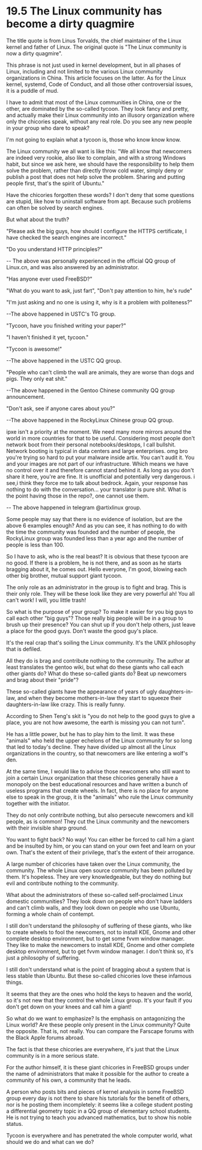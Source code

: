# 19.5 The Linux community has become a dirty quagmire

The title quote is from Linus Torvalds, the chief maintainer of the Linux kernel and father of Linux. The original quote is "The Linux community is now a dirty quagmire".

This phrase is not just used in kernel development, but in all phases of Linux, including and not limited to the various Linux community organizations in China. This article focuses on the latter. As for the Linux kernel, systemd, Code of Conduct, and all those other controversial issues, it is a puddle of mud.

I have to admit that most of the Linux communities in China, one or the other, are dominated by the so-called tycoon. They look fancy and pretty, and actually make their Linux community into an illusory organization where only the chicories speak, without any real role. Do you see any new people in your group who dare to speak?

I'm not going to explain what a tycoon is, those who know know know.

The Linux community we all want is like this: "We all know that newcomers are indeed very rookie, also like to complain, and with a strong Windows habit, but since we ask here, we should have the responsibility to help them solve the problem, rather than directly throw cold water, simply deny or publish a post that does not help solve the problem. Sharing and putting people first, that's the spirit of Ubuntu."

Have the chicories forgotten these words? I don't deny that some questions are stupid, like how to uninstall software from apt. Because such problems can often be solved by search engines.

But what about the truth?

"Please ask the big guys, how should I configure the HTTPS certificate, I have checked the search engines are incorrect."

"Do you understand HTTP principles?"

-- The above was personally experienced in the official QQ group of Linux.cn, and was also answered by an administrator.

"Has anyone ever used FreeBSD?"

"What do you want to ask, just fart", "Don't pay attention to him, he's rude"

"I'm just asking and no one is using it, why is it a problem with politeness?"

--The above happened in USTC's TG group.

"Tycoon, have you finished writing your paper?"

"I haven't finished it yet, tycoon."

"Tycoon is awesome!"

--The above happened in the USTC QQ group.

"People who can't climb the wall are animals, they are worse than dogs and pigs. They only eat shit."

--The above happened in the Gentoo Chinese community QQ group announcement.

"Don't ask, see if anyone cares about you?"

--The above happened in the RockyLinux Chinese group QQ group.

ipxe isn't a priority at the moment.
We need many more mirrors around the world in more countries for that to be useful.
Considering most people don't network boot from their personal notebooks/desktops, I call bullshit.
Network booting is typical in data centers and large enterprises.
omg bro you're trying so hard to put your malware inside artix.
You can't audit it. 
You and your images are not part of our infrastructure.
Which means we have no control over it and therefore cannot stand behind it.
As long as you don't share it here, you're are fine. 
It is unofficial and potentially very dangerous.
i see,i think they force me to talk about bedrock.
Again, your response has nothing to do with the conversation... 
your translator is pure shit.
What is the point having those in the repo?, one cannot use them.

-- The above happened in telegram @artixlinux group.


Some people may say that there is no evidence of isolation, but are the above 6 examples enough? And as you can see, it has nothing to do with the time the community was founded and the number of people, the RockyLinux group was founded less than a year ago and the number of people is less than 100.

So I have to ask, who is the real beast? It is obvious that these tycoon are no good. If there is a problem, he is not there, and as soon as he starts bragging about it, he comes out. Hello everyone, I'm good, blowing each other big brother, mutual support giant tycoon.

The only role as an administrator in the group is to fight and brag. This is their only role. They will be these look like they are very powerful ah! You all can't work! I will, you little trash!

So what is the purpose of your group? To make it easier for you big guys to call each other "big guys"? Those really big people will be in a group to brush up their presence? You can shut up if you don't help others, just leave a place for the good guys. Don't waste the good guy's place.

It's the real crap that's soiling the Linux community. It's the UNIX philosophy that is defiled.

All they do is brag and contribute nothing to the community. The author at least translates the gentoo wiki, but what do these giants who call each other giants do? What do these so-called giants do? Beat up newcomers and brag about their "pride"?

These so-called giants have the appearance of years of ugly daughters-in-law, and when they become mothers-in-law they start to squeeze their daughters-in-law like crazy. This is really funny.

According to Shen Teng's skit is "you do not help to the good guys to give a place, you are not how awesome, the earth is missing you can not turn".

He has a little power, but he has to play him to the limit. It was these "animals" who held the upper echelons of the Linux community for so long that led to today's decline. They have divided up almost all the Linux organizations in the country, so that newcomers are like entering a wolf's den.

At the same time, I would like to advise those newcomers who still want to join a certain Linux organization that these chicories generally have a monopoly on the best educational resources and have written a bunch of useless programs that create wheels. In fact, there is no place for anyone else to speak in the group, it is the "animals" who rule the Linux community together with the initiator.

They do not only contribute nothing, but also persecute newcomers and kill people, as is common! They cut the Linux community and the newcomers with their invisible sharp ground.

You want to fight back? No way! You can either be forced to call him a giant and be insulted by him, or you can stand on your own feet and learn on your own. That's the extent of their privilege, that's the extent of their arrogance.

A large number of chicories have taken over the Linux community, the community. The whole Linux open source community has been polluted by them. It's hopeless. They are very knowledgeable, but they do nothing but evil and contribute nothing to the community.

What about the administrators of these so-called self-proclaimed Linux domestic communities? They look down on people who don't have ladders and can't climb walls, and they look down on people who use Ubuntu, forming a whole chain of contempt.

I still don't understand the philosophy of suffering of these giants, who like to create wheels to fool the newcomers, not to install KDE, Gnome and other complete desktop environment, but to get some fvvm window manager. They like to make the newcomers to install KDE, Gnome and other complete desktop environment, but to get fvvm window manager. I don't think so, it's just a philosophy of suffering.

I still don't understand what is the point of bragging about a system that is less stable than Ubuntu. But these so-called chicories love these infamous things.

It seems that they are the ones who hold the keys to heaven and the world, so it's not new that they control the whole Linux group. It's your fault if you don't get down on your knees and call him a giant!

So what do we want to emphasize? Is the emphasis on antagonizing the Linux world? Are these people only present in the Linux community? Quite the opposite. That is, not really. You can compare the Farscape forums with the Black Apple forums abroad.

The fact is that these chicories are everywhere, it's just that the Linux community is in a more serious state.

For the author himself, it is these giant chicories in FreeBSD groups under the name of administrators that make it possible for the author to create a community of his own, a community that he leads.

A person who posts bits and pieces of kernel analysis in some FreeBSD group every day is not there to share his tutorials for the benefit of others, nor is he posting them incompletely: it seems like a college student posting a differential geometry topic in a QQ group of elementary school students. He is not trying to teach you advanced mathematics, but to show his noble status.

Tycoon is everywhere and has penetrated the whole computer world, what should we do and what can we do?
